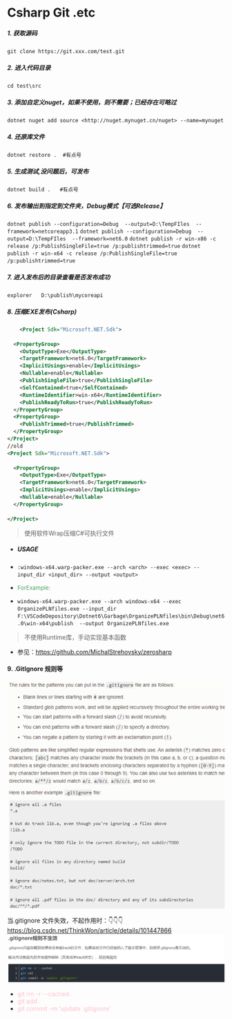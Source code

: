 # Csharp Git .etc

##### 1. 获取源码

`git clone https://git.xxx.com/test.git`

##### 2. 进入代码目录

`cd test\src`

##### 3. 添加自定义nuget，如果不使用，则不需要；已经存在可略过

`dotnet nuget add source <http://nuget.mynuget.cn/nuget> --name=mynuget`

##### 4. 还原库文件

`dotnet restore .  #有点号`

##### 5. 生成测试,没问题后，可发布

`dotnet build .   #有点号`

##### 6. 发布输出到指定到文件夹，Debug模式【可选Release】

`dotnet publish --configuration=Debug  --output=D:\TempFIles  --framework=netcoreapp3.1`
`dotnet publish --configuration=Debug  --output=D:\TempFIles  --framework=net6.0`
`dotnet publish -r win-x86 -c release /p:PublishSingleFile=true /p:publishtrimmed=true`
`dotnet publish -r win-x64 -c release /p:PublishSingleFile=true /p:publishtrimmed=true`

##### 7. 进入发布后的目录查看是否发布成功

`explorer   D:\publish\mycoreapi`

##### 8. 压缩EXE发布(Csharp)

```Xml
    <Project Sdk="Microsoft.NET.Sdk">

  <PropertyGroup>
    <OutputType>Exe</OutputType>
    <TargetFramework>net6.0</TargetFramework>
    <ImplicitUsings>enable</ImplicitUsings>
    <Nullable>enable</Nullable>
    <PublishSingleFile>true</PublishSingleFile>
    <SelfContained>true</SelfContained>
    <RuntimeIdentifier>win-x64</RuntimeIdentifier>
    <PublishReadyToRun>true</PublishReadyToRun>
  </PropertyGroup>
  <PropertyGroup>
    <PublishTrimmed>true</PublishTrimmed>
  </PropertyGroup>
</Project>
//old
<Project Sdk="Microsoft.NET.Sdk">

  <PropertyGroup>
    <OutputType>Exe</OutputType>
    <TargetFramework>net6.0</TargetFramework>
    <ImplicitUsings>enable</ImplicitUsings>
    <Nullable>enable</Nullable>
  </PropertyGroup>

</Project>
```

> 使用软件Wrap压缩C#可执行文件

- ##### USAGE

- `:windows-x64.warp-packer.exe --arch <arch> --exec <exec> --input_dir <input_dir> --output <output>`
- <font size=2 color=#4da463>ForExample:</font>
- `windows-x64.warp-packer.exe --arch windows-x64 --exec OrganizePLNfiles.exe --input_dir F:\VSCodeDepository\Dotnet6\Garbage\OrganizePLNfiles\bin\Debug\net6.0\win-x64\publish  --output OrganizePLNfiles.exe`

> 不使用Runtime库，手动实现基本函数

- 参见：<https://github.com/MichalStrehovsky/zerosharp>

#### 9. **.GitIgnore 规则等**

![gitIgnoreRules](/CSharpLearning/img/Csharppublish/E-2022-09-13-10-50-42.png)

 当.gitignore 文件失效，不起作用时：👇👇👇
<https://blog.csdn.net/ThinkWon/article/details/101447866>
![WorkAround](/CSharpLearning/img/Csharppublish/E-2022-09-13-10-56-02.png)

- <font color=Pink>  git rm -r --cached .</font>
- <font color=Pink>  git add .</font>
- <font color=Pink>git commit -m 'update .gitignore'</font>
